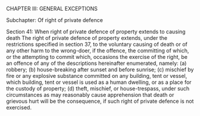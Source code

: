 CHAPTER III: GENERAL EXCEPTIONS

Subchapter: Of right of private defence

Section 41: When right of private defence of property extends to causing death
The right of private defence of property extends, under the restrictions specified in section 37, to the voluntary causing of death or of any other harm to the wrong-doer, if the offence, the committing of which, or the attempting to commit which, occasions the exercise of the right, be an offence of any of the descriptions hereinafter enumerated, namely: (a) robbery; (b) house-breaking after sunset and before sunrise; (c) mischief by fire or any explosive substance committed on any building, tent or vessel, which building, tent or vessel is used as a human dwelling, or as a place for the custody of property; (d) theft, mischief, or house-trespass, under such circumstances as may reasonably cause apprehension that death or grievous hurt will be the consequence, if such right of private defence is not exercised.

